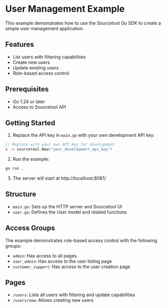 # User Management Example

This example demonstrates how to use the Sourcetool Go SDK to create a simple user management application.

## Features

- List users with filtering capabilities
- Create new users
- Update existing users
- Role-based access control

## Prerequisites

- Go 1.24 or later
- Access to Sourcetool API

## Getting Started

1. Replace the API key in `main.go` with your own development API key:

```go
// Replace with your own API key for development
s := sourcetool.New("your_development_api_key")
```

2. Run the example:

```bash
go run .
```

3. The server will start at http://localhost:8081/

## Structure

- `main.go`: Sets up the HTTP server and Sourcetool UI
- `user.go`: Defines the User model and related functions

## Access Groups

The example demonstrates role-based access control with the following groups:

- `admin`: Has access to all pages
- `user_admin`: Has access to the user listing page
- `customer_support`: Has access to the user creation page

## Pages

- `/users`: Lists all users with filtering and update capabilities
- `/users/new`: Allows creating new users

